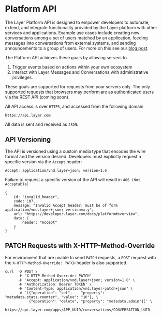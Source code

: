 # Platform API

The Layer Platform API is designed to empower developers to automate, extend, and integrate functionality provided by the Layer platform
with other services and applications. Example use cases include creating new conversations among a set of users matched by an application, feeding messages into conversations from external systems, and sending announcements to a group of users. For more on this see our [blog post](http://blog.layer.com/introducing-layer-platform-api).

The Platform API achieves these goals by allowing servers to

1. Trigger events based on actions within your own ecosystem
2. Interact with Layer Messages and Conversations with administrative privileges.

These goals are supported for requests from your servers only.  The only supported requests that browsers may perform are as authenticated users via the REST API (coming soon).

All API access is over `HTTPS`, and accessed from the following domain:
```text
https://api.layer.com
```
All data is sent and received as `JSON`.

## API Versioning

The API is versioned using a custom media type that encodes the wire format and the version desired. Developers must explicitly request a specific version via the `Accept` header:

```text
Accept: application/vnd.layer+json; version=1.0
```

Failure to request a specific version of the API will result in `406 (Not Acceptable)`
```
{
    id: "invalid_header",
    code: 107,
    message: "Invalid Accept header; must be of form application/vnd.layer+json; version=x.y",
    url: "https://developer.layer.com/docs/platform#overview",
    data: {
        header: "Accept"
    }
}
```

## PATCH Requests with X-HTTP-Method-Override

For environment that are unable to send `PATCH` requests, a `POST` request with the `X-HTTP-Method-Override: PATCH` header is also supported.

```console
curl  -X POST \
      -H 'X-HTTP-Method-Override: PATCH'
      -H 'Accept: application/vnd.layer+json; version=1.0' \
      -H 'Authorization: Bearer TOKEN' \
      -H 'Content-Type: application/vnd.layer-patch+json' \
      -d '[{"operation": "set",    "property": "metadata.stats.counter", "value": "10"}, \
           {"operation": "delete", "property": "metadata.admin"}]' \
      https://api.layer.com/apps/APP_UUID/conversations/CONVERSATION_UUID
```

